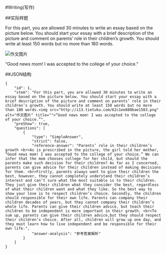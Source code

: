 #Writing(写作)

##实际样题

For this part, you are allowed 30 minutes to write an essay based on the picture below. You should start your essay with a brief description of the picture and comment on parents’ role in their children’s growth. You should write at least 150 words but no more than 180 words.

![作文图片](http://i13.tietuku.com/62c1ee880bae1583.png)

“Good news mom! I was accepted to the college of your choice.”

##JSON结构

	{
		"id": 1,
		"stem": "For this part, you are allowed 30 minutes to write an essay based on the picture below. You should start your essay with a brief description of the picture and comment on parents’ role in their children’s growth. You should write at least 150 words but no more than 180 words.<img src="http://i13.tietuku.com/62c1ee880bae1583.png" alt="作文图片" title="">“Good news mom! I was accepted to the college of your choice.”",
		"preShow": true,
		"questions": [
			{
				"type": "SimpleAnswer",
				"strict": false,
				"reference-answer": "Parents’ role in their children’s growth <br>As is prescribed in the picture, the girl told her mother, “Good news mom! I was accepted to the college of your choice.” We can infer that the mom chooses college for her child, but should the parents make such decision for their children? As far as I concerned, parents can give advice for their children instead of making decisions for them. <br>Firstly, parents always want to give their children the best, however, they cannot completely understand their children’s interest and can’t sure what the most suitable is to their children. They just give their children what they consider the best, regardless of what their children want and what they like. So the best way to show your love is to respect children’s choice. Secondly, the children should responsible for their own life. Parents can company their children decades of years, but they cannot company their children’s whole life. Parents can give their children advice, but teach their children to be independent is more important in their growth. <br>To sum up, parents can give their children advice,but they should respect their children’s choice. After all, children will grow up one day, and they must learn how to live independent and be responsible for their own life.",
				"answer-analysis": "参考答案解析"
			}
		]
	}
